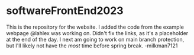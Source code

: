 # softwareFrontEnd2023
This is the repository for the website. I added the code from the example webpage @lahlex was working on. Didn't fix the links, as it's a placeholder at the end of the day. I next am going to work on main branch protection, but I'll likely not have the *most* time before spring break.
-milkman7121
